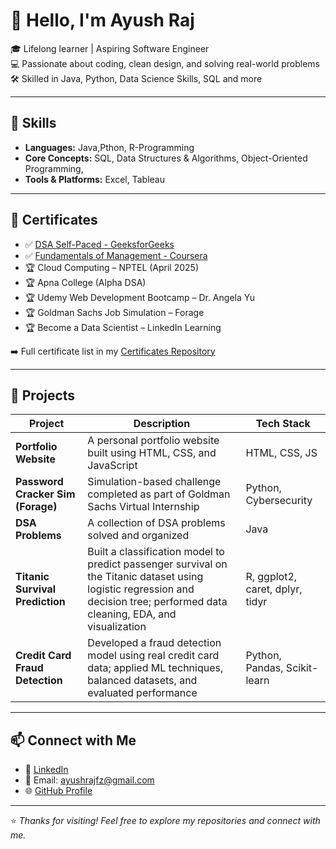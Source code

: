 # 👋 Hello, I'm Ayush Raj

🎓 Lifelong learner | Aspiring Software Engineer  
💻 Passionate about coding, clean design, and solving real-world problems  
🛠️ Skilled in Java, Python, Data Science Skills, SQL and more

---

## 🚀 Skills

- **Languages:** Java,Pthon,  R-Programming
- **Core Concepts:** SQL, Data Structures & Algorithms, Object-Oriented Programming,
- **Tools & Platforms:** Excel, Tableau


---

## 📜 Certificates

- ✅ [DSA Self-Paced - GeeksforGeeks](https://media.geeksforgeeks.org/courses/certificates/30f95ae853878d085263c26aa845c327.pdf)
- ✅ [Fundamentals of Management - Coursera](https://coursera.org/verify/QRTCQEDPPK3N)
- 🏆 Cloud Computing – NPTEL (April 2025)
- 🏆 Apna College (Alpha DSA)
- 🏆 Udemy Web Development Bootcamp – Dr. Angela Yu
- 🏆 Goldman Sachs Job Simulation – Forage
- 🏆 Become a Data Scientist – LinkedIn Learning

➡️ Full certificate list in my [Certificates Repository](https://github.com/ayush-raj10/Certificates)

---

## 💼 Projects

| Project | Description | Tech Stack |
|---------|-------------|------------|
| **Portfolio Website** | A personal portfolio website built using HTML, CSS, and JavaScript | HTML, CSS, JS |
| **Password Cracker Sim (Forage)** | Simulation-based challenge completed as part of Goldman Sachs Virtual Internship | Python, Cybersecurity |
| **DSA Problems** | A collection of DSA problems solved and organized | Java |
| **Titanic Survival Prediction** | Built a classification model to predict passenger survival on the Titanic dataset using logistic regression and decision tree; performed data cleaning, EDA, and visualization | R, ggplot2, caret, dplyr, tidyr |
| **Credit Card Fraud Detection** | Developed a fraud detection model using real credit card data; applied ML techniques, balanced datasets, and evaluated performance | Python, Pandas, Scikit-learn |

---

## 📫 Connect with Me

- 🔗 [LinkedIn](https://www.linkedin.com/in/ayush-raj077/)
- 📧 Email: [ayushrajfz@gmail.com](mailto:ayushrajfz@gmail.com)
- 🌐 [GitHub Profile](https://github.com/ayush-raj10)

---

⭐ *Thanks for visiting! Feel free to explore my repositories and connect with me.*

